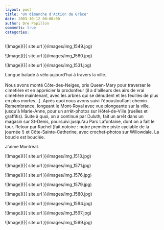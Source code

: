 ```yaml
---
layout: post
title: "Un dimanche d'Action de Grâce"
date: 2003-10-12 00:00:00
author: Dre Papillon
comments: true
categories: 
---
```



![Image]({{ site.url }}/images/img_1549.jpg)

![Image]({{ site.url }}/images/img_1560.jpg)

![Image]({{ site.url }}/images/img_1531.jpg)

Longue balade à vélo aujourd'hui à travers la ville.<BR><BR>Nous avons monté Côte-des-Neiges, pris Queen-Mary pour traverser le cimetière et en apprécier la prodonfeur (il a d'ailleurs des airs de vrai cimetière maintenant, avec les arbres qui se dénudent et les feuilles de plus en plus mortes...).  Après quoi nous avons suivi l'époustouflant chemin Remembrance, longeant le Mont-Royal avec vue plongeante sur la ville, jusqu'à Marie-Anne, pour un arrêt-photos sur Hôtel-de-Ville (ruelles et graffitis).  Suite à quoi, on a continué par Duluth, fait un arrêt dans un magasin sur St-Denis, poursuivi jusqu'au Parc Lafontaine, dont on a fait le tour.  Retour par Rachel (fait notoire : notre première piste cyclable de la journée !) et Côte-Sainte-Catherine, avec crochet-photos sur Willowdale.  La boucle est bouclée.

J'aime Montréal.

![Image]({{ site.url }}/images/img_1513.jpg)

![Image]({{ site.url }}/images/img_1571.jpg)

![Image]({{ site.url }}/images/img_1576.jpg)

![Image]({{ site.url }}/images/img_1579.jpg)

![Image]({{ site.url }}/images/img_1580.jpg)

![Image]({{ site.url }}/images/img_1594.jpg)

![Image]({{ site.url }}/images/img_1597.jpg)

![Image]({{ site.url }}/images/img_1599.jpg)

